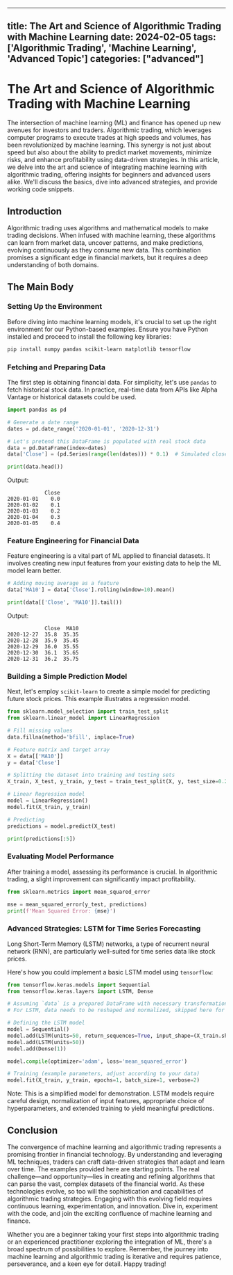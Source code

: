 
---
title: The Art and Science of Algorithmic Trading with Machine Learning
date: 2024-02-05
tags: ['Algorithmic Trading', 'Machine Learning', 'Advanced Topic']
categories: ["advanced"]
---


# The Art and Science of Algorithmic Trading with Machine Learning

The intersection of machine learning (ML) and finance has opened up new avenues for investors and traders. Algorithmic trading, which leverages computer programs to execute trades at high speeds and volumes, has been revolutionized by machine learning. This synergy is not just about speed but also about the ability to predict market movements, minimize risks, and enhance profitability using data-driven strategies. In this article, we delve into the art and science of integrating machine learning with algorithmic trading, offering insights for beginners and advanced users alike. We'll discuss the basics, dive into advanced strategies, and provide working code snippets.

## Introduction

Algorithmic trading uses algorithms and mathematical models to make trading decisions. When infused with machine learning, these algorithms can learn from market data, uncover patterns, and make predictions, evolving continuously as they consume new data. This combination promises a significant edge in financial markets, but it requires a deep understanding of both domains.

## The Main Body

### Setting Up the Environment

Before diving into machine learning models, it's crucial to set up the right environment for our Python-based examples. Ensure you have Python installed and proceed to install the following key libraries:

```bash
pip install numpy pandas scikit-learn matplotlib tensorflow
```

### Fetching and Preparing Data

The first step is obtaining financial data. For simplicity, let's use `pandas` to fetch historical stock data. In practice, real-time data from APIs like Alpha Vantage or historical datasets could be used.

```python
import pandas as pd

# Generate a date range
dates = pd.date_range('2020-01-01', '2020-12-31')

# Let's pretend this DataFrame is populated with real stock data
data = pd.DataFrame(index=dates)
data['Close'] = (pd.Series(range(len(dates))) * 0.1)  # Simulated close prices

print(data.head())
```

Output:
```
            Close
2020-01-01    0.0
2020-01-02    0.1
2020-01-03    0.2
2020-01-04    0.3
2020-01-05    0.4
```

### Feature Engineering for Financial Data

Feature engineering is a vital part of ML applied to financial datasets. It involves creating new input features from your existing data to help the ML model learn better.

```python
# Adding moving average as a feature
data['MA10'] = data['Close'].rolling(window=10).mean()

print(data[['Close', 'MA10']].tail())
```

Output:
```
            Close  MA10
2020-12-27  35.8  35.35
2020-12-28  35.9  35.45
2020-12-29  36.0  35.55
2020-12-30  36.1  35.65
2020-12-31  36.2  35.75
```

### Building a Simple Prediction Model

Next, let's employ `scikit-learn` to create a simple model for predicting future stock prices. This example illustrates a regression model.

```python
from sklearn.model_selection import train_test_split
from sklearn.linear_model import LinearRegression

# Fill missing values
data.fillna(method='bfill', inplace=True)

# Feature matrix and target array
X = data[['MA10']]
y = data['Close']

# Splitting the dataset into training and testing sets
X_train, X_test, y_train, y_test = train_test_split(X, y, test_size=0.2, random_state=0)

# Linear Regression model
model = LinearRegression()
model.fit(X_train, y_train)

# Predicting
predictions = model.predict(X_test)

print(predictions[:5])
```

### Evaluating Model Performance

After training a model, assessing its performance is crucial. In algorithmic trading, a slight improvement can significantly impact profitability.

```python
from sklearn.metrics import mean_squared_error

mse = mean_squared_error(y_test, predictions)
print(f'Mean Squared Error: {mse}')
```

### Advanced Strategies: LSTM for Time Series Forecasting

Long Short-Term Memory (LSTM) networks, a type of recurrent neural network (RNN), are particularly well-suited for time series data like stock prices.

Here's how you could implement a basic LSTM model using `tensorflow`:

```python
from tensorflow.keras.models import Sequential
from tensorflow.keras.layers import LSTM, Dense

# Assuming `data` is a prepared DataFrame with necessary transformations
# For LSTM, data needs to be reshaped and normalized, skipped here for brevity

# Defining the LSTM model
model = Sequential()
model.add(LSTM(units=50, return_sequences=True, input_shape=(X_train.shape[1], 1)))
model.add(LSTM(units=50))
model.add(Dense(1))

model.compile(optimizer='adam', loss='mean_squared_error')

# Training (example parameters, adjust according to your data)
model.fit(X_train, y_train, epochs=1, batch_size=1, verbose=2)
```

Note: This is a simplified model for demonstration. LSTM models require careful design, normalization of input features, appropriate choice of hyperparameters, and extended training to yield meaningful predictions.

## Conclusion

The convergence of machine learning and algorithmic trading represents a promising frontier in financial technology. By understanding and leveraging ML techniques, traders can craft data-driven strategies that adapt and learn over time. The examples provided here are starting points. The real challenge—and opportunity—lies in creating and refining algorithms that can parse the vast, complex datasets of the financial world. As these technologies evolve, so too will the sophistication and capabilities of algorithmic trading strategies. Engaging with this evolving field requires continuous learning, experimentation, and innovation. Dive in, experiment with the code, and join the exciting confluence of machine learning and finance.

Whether you are a beginner taking your first steps into algorithmic trading or an experienced practitioner exploring the integration of ML, there's a broad spectrum of possibilities to explore. Remember, the journey into machine learning and algorithmic trading is iterative and requires patience, perseverance, and a keen eye for detail. Happy trading!